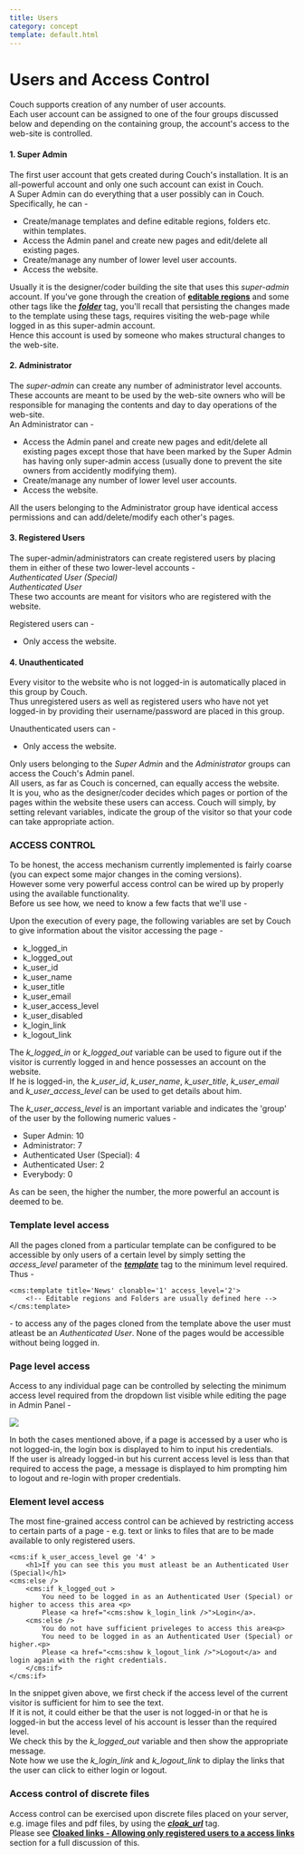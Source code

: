 ```yaml
---
title: Users
category: concept
template: default.html
---
```


# Users and Access Control

Couch supports creation of any number of user accounts.<br/>
Each user account can be assigned to one of the four groups discussed below and depending on the containing group, the account's access to the web-site is controlled.

#### 1. Super Admin

The first user account that gets created during Couch's installation. It is an all-powerful account and only one such account can exist in Couch.<br/>
A Super Admin can do everything that a user possibly can in Couch. Specifically, he can -

*   Create/manage templates and define editable regions, folders etc. within templates.
*   Access the Admin panel and create new pages and edit/delete all existing pages.
*   Create/manage any number of lower level user accounts.
*   Access the website.

Usually it is the designer/coder building the site that uses this _super-admin_ account. If you've gone through the creation of [**editable regions**](../editable-regions.html) and some other tags like the [_**folder**_](../../tags-reference/folder.html) tag, you'll recall that persisting the changes made to the template using these tags, requires visiting the web-page while logged in as this super-admin account.<br/>
Hence this account is used by someone who makes structural changes to the web-site.

#### 2. Administrator

The _super-admin_ can create any number of administrator level accounts.<br/>
These accounts are meant to be used by the web-site owners who will be responsible for managing the contents and day to day operations of the web-site.<br/>
An Administrator can -

*   Access the Admin panel and create new pages and edit/delete all existing pages except those that have been marked by the Super Admin has having only super-admin access (usually done to prevent the site owners from accidently modifying them).
*   Create/manage any number of lower level user accounts.
*   Access the website.

All the users belonging to the Administrator group have identical access permissions and can add/delete/modify each other's pages.

#### 3. Registered Users

The super-admin/administrators can create registered users by placing them in either of these two lower-level accounts -<br/>
_Authenticated User (Special)_<br/>
_Authenticated User_<br/>
These two accounts are meant for visitors who are registered with the website.

Registered users can -

*   Only access the website.

#### 4. Unauthenticated

Every visitor to the website who is not logged-in is automatically placed in this group by Couch.<br/>
Thus unregistered users as well as registered users who have not yet logged-in by providing their username/password are placed in this group.

Unauthenticated users can -

*   Only access the website.

Only users belonging to the _Super Admin_ and the _Administrator_ groups can access the Couch's Admin panel.<br/>
All users, as far as Couch is concerned, can equally access the website.<br/>
It is you, who as the designer/coder decides which pages or portion of the pages within the website these users can access. Couch will simply, by setting relevant variables, indicate the group of the visitor so that your code can take appropriate action.

### ACCESS CONTROL

To be honest, the access mechanism currently implemented is fairly coarse (you can expect some major changes in the coming versions).<br/>
However some very powerful access control can be wired up by properly using the available functionality.<br/>
Before us see how, we need to know a few facts that we'll use -

Upon the execution of every page, the following variables are set by Couch to give information about the visitor accessing the page -

*   k\_logged\_in
*   k\_logged\_out
*   k\_user\_id
*   k\_user\_name
*   k\_user\_title
*   k\_user\_email
*   k\_user\_access\_level
*   k\_user\_disabled
*   k\_login\_link
*   k\_logout\_link

The _k\_logged\_in_ or _k\_logged\_out_ variable can be used to figure out if the visitor is currently logged in and hence possesses an account on the website.<br/>
If he is logged-in, the _k\_user\_id_, _k\_user\_name_, _k\_user\_title_, _k\_user\_email_ and _k\_user\_access\_level_ can be used to get details about him.

The _k\_user\_access\_level_ is an important variable and indicates the 'group' of the user by the following numeric values -

*   Super Admin: 10
*   Administrator: 7
*   Authenticated User (Special): 4
*   Authenticated User: 2
*   Everybody: 0

As can be seen, the higher the number, the more powerful an account is deemed to be.

### Template level access

All the pages cloned from a particular template can be configured to be accessible by only users of a certain level by simply setting the _access\_level_ parameter of the [_**template**_](../../tags-reference/template.html) tag to the minimum level required. Thus -

```
<cms:template title='News' clonable='1' access_level='2'>
    <!-- Editable regions and Folders are usually defined here -->
</cms:template>
```

\- to access any of the pages cloned from the template above the user must atleast be an _Authenticated User_. None of the pages would be accessible without being logged in.

### Page level access

Access to any individual page can be controlled by selecting the minimum access level required from the dropdown list visible while editing the page in Admin Panel -

![](../../assets/img/contents/users.png)

<p class="notice">
    In both the cases mentioned above, if a page is accessed by a user who is not logged-in, the login box is displayed to him to input his credentials.<br/>
    If the user is already logged-in but his current access level is less than that required to access the page, a message is displayed to him prompting him to logout and re-login with proper credentials.
</p>

### Element level access

The most fine-grained access control can be achieved by restricting access to certain parts of a page - e.g. text or links to files that are to be made available to only registered users.

```
<cms:if k_user_access_level ge '4' >
    <h1>If you can see this you must atleast be an Authenticated User (Special)</h1>
<cms:else />
    <cms:if k_logged_out >
        You need to be logged in as an Authenticated User (Special) or higher to access this area <p>
        Please <a href="<cms:show k_login_link />">Login</a>.
    <cms:else />
        You do not have sufficient priveleges to access this area<p>
        You need to be logged in as an Authenticated User (Special) or higher.<p>
        Please <a href="<cms:show k_logout_link />">Logout</a> and login again with the right credentials.
    </cms:if>
</cms:if>
```

In the snippet given above, we first check if the access level of the current visitor is sufficient for him to see the text.<br/>
If it is not, it could either be that the user is not logged-in or that he is logged-in but the access level of his account is lesser than the required level.<br/>
We check this by the _k\_logged\_out_ variable and then show the appropriate message.<br/>
Note how we use the _k\_login\_link_ and _k\_logout\_link_ to diplay the links that the user can click to either login or logout.

### Access control of discrete files

Access control can be exercised upon discrete files placed on your server, e.g. image files and pdf files, by using the [_**cloak\_url**_](../../tags-reference/cloak_url.html) tag.<br/>
Please see [**Cloaked links - Allowing only registered users to a access links**](../cloaked-links.html#allowing-only-registered-users-to-access-links) section for a full discussion of this.

